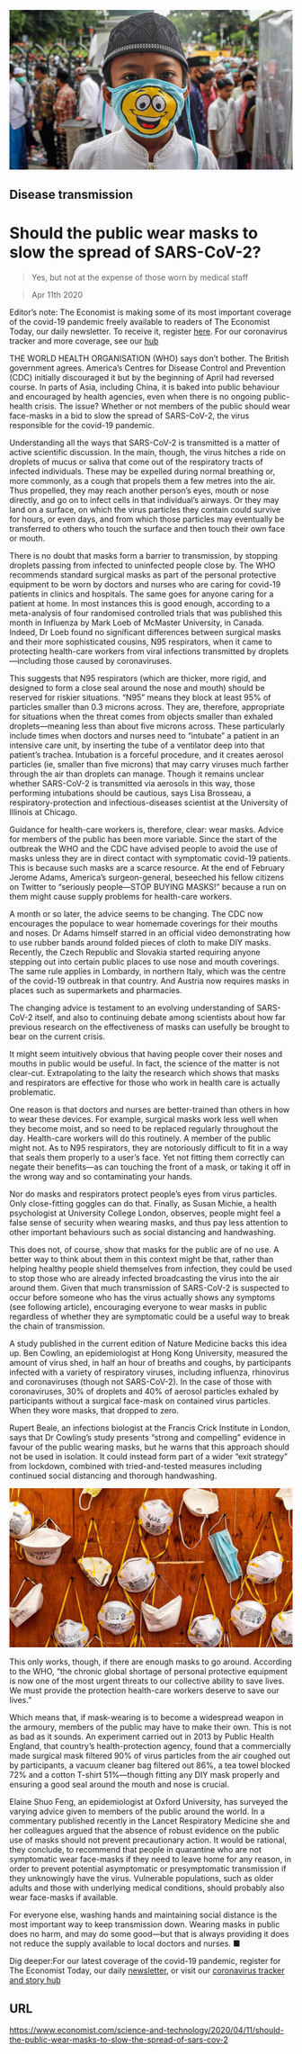 ![](./images/20200411_STP001_1.jpg)

## Disease transmission

# Should the public wear masks to slow the spread of SARS-CoV-2?

> Yes, but not at the expense of those worn by medical staff

> Apr 11th 2020

Editor’s note: The Economist is making some of its most important coverage of the covid-19 pandemic freely available to readers of The Economist Today, our daily newsletter. To receive it, register [here](https://www.economist.com//newslettersignup). For our coronavirus tracker and more coverage, see our [hub](https://www.economist.com//coronavirus)

THE WORLD HEALTH ORGANISATION (WHO) says don’t bother. The British government agrees. America’s Centres for Disease Control and Prevention (CDC) initially discouraged it but by the beginning of April had reversed course. In parts of Asia, including China, it is baked into public behaviour and encouraged by health agencies, even when there is no ongoing public-health crisis. The issue? Whether or not members of the public should wear face-masks in a bid to slow the spread of SARS-CoV-2, the virus responsible for the covid-19 pandemic.

Understanding all the ways that SARS-CoV-2 is transmitted is a matter of active scientific discussion. In the main, though, the virus hitches a ride on droplets of mucus or saliva that come out of the respiratory tracts of infected individuals. These may be expelled during normal breathing or, more commonly, as a cough that propels them a few metres into the air. Thus propelled, they may reach another person’s eyes, mouth or nose directly, and go on to infect cells in that individual’s airways. Or they may land on a surface, on which the virus particles they contain could survive for hours, or even days, and from which those particles may eventually be transferred to others who touch the surface and then touch their own face or mouth.

There is no doubt that masks form a barrier to transmission, by stopping droplets passing from infected to uninfected people close by. The WHO recommends standard surgical masks as part of the personal protective equipment to be worn by doctors and nurses who are caring for covid-19 patients in clinics and hospitals. The same goes for anyone caring for a patient at home. In most instances this is good enough, according to a meta-analysis of four randomised controlled trials that was published this month in Influenza by Mark Loeb of McMaster University, in Canada. Indeed, Dr Loeb found no significant differences between surgical masks and their more sophisticated cousins, N95 respirators, when it came to protecting health-care workers from viral infections transmitted by droplets—including those caused by coronaviruses.



This suggests that N95 respirators (which are thicker, more rigid, and designed to form a close seal around the nose and mouth) should be reserved for riskier situations. “N95” means they block at least 95% of particles smaller than 0.3 microns across. They are, therefore, appropriate for situations when the threat comes from objects smaller than exhaled droplets—meaning less than about five microns across. These particularly include times when doctors and nurses need to “intubate” a patient in an intensive care unit, by inserting the tube of a ventilator deep into that patient’s trachea. Intubation is a forceful procedure, and it creates aerosol particles (ie, smaller than five microns) that may carry viruses much farther through the air than droplets can manage. Though it remains unclear whether SARS-CoV-2 is transmitted via aerosols in this way, those performing intubations should be cautious, says Lisa Brosseau, a respiratory-protection and infectious-diseases scientist at the University of Illinois at Chicago.

Guidance for health-care workers is, therefore, clear: wear masks. Advice for members of the public has been more variable. Since the start of the outbreak the WHO and the CDC have advised people to avoid the use of masks unless they are in direct contact with symptomatic covid-19 patients. This is because such masks are a scarce resource. At the end of February Jerome Adams, America’s surgeon-general, beseeched his fellow citizens on Twitter to “seriously people—STOP BUYING MASKS!” because a run on them might cause supply problems for health-care workers.

A month or so later, the advice seems to be changing. The CDC now encourages the populace to wear homemade coverings for their mouths and noses. Dr Adams himself starred in an official video demonstrating how to use rubber bands around folded pieces of cloth to make DIY masks. Recently, the Czech Republic and Slovakia started requiring anyone stepping out into certain public places to use nose and mouth coverings. The same rule applies in Lombardy, in northern Italy, which was the centre of the covid-19 outbreak in that country. And Austria now requires masks in places such as supermarkets and pharmacies.

The changing advice is testament to an evolving understanding of SARS-CoV-2 itself, and also to continuing debate among scientists about how far previous research on the effectiveness of masks can usefully be brought to bear on the current crisis.

It might seem intuitively obvious that having people cover their noses and mouths in public would be useful. In fact, the science of the matter is not clear-cut. Extrapolating to the laity the research which shows that masks and respirators are effective for those who work in health care is actually problematic.

One reason is that doctors and nurses are better-trained than others in how to wear these devices. For example, surgical masks work less well when they become moist, and so need to be replaced regularly throughout the day. Health-care workers will do this routinely. A member of the public might not. As to N95 respirators, they are notoriously difficult to fit in a way that seals them properly to a user’s face. Yet not fitting them correctly can negate their benefits—as can touching the front of a mask, or taking it off in the wrong way and so contaminating your hands.

Nor do masks and respirators protect people’s eyes from virus particles. Only close-fitting goggles can do that. Finally, as Susan Michie, a health psychologist at University College London, observes, people might feel a false sense of security when wearing masks, and thus pay less attention to other important behaviours such as social distancing and handwashing.

This does not, of course, show that masks for the public are of no use. A better way to think about them in this context might be that, rather than helping healthy people shield themselves from infection, they could be used to stop those who are already infected broadcasting the virus into the air around them. Given that much transmission of SARS-CoV-2 is suspected to occur before someone who has the virus actually shows any symptoms (see following article), encouraging everyone to wear masks in public regardless of whether they are symptomatic could be a useful way to break the chain of transmission.

A study published in the current edition of Nature Medicine backs this idea up. Ben Cowling, an epidemiologist at Hong Kong University, measured the amount of virus shed, in half an hour of breaths and coughs, by participants infected with a variety of respiratory viruses, including influenza, rhinovirus and coronaviruses (though not SARS-CoV-2). In the case of those with coronaviruses, 30% of droplets and 40% of aerosol particles exhaled by participants without a surgical face-mask on contained virus particles. When they wore masks, that dropped to zero.

Rupert Beale, an infections biologist at the Francis Crick Institute in London, says that Dr Cowling’s study presents “strong and compelling” evidence in favour of the public wearing masks, but he warns that this approach should not be used in isolation. It could instead form part of a wider “exit strategy” from lockdown, combined with tried-and-tested measures including continued social distancing and thorough handwashing.



![](./images/20200411_STP004_1.jpg)

This only works, though, if there are enough masks to go around. According to the WHO, “the chronic global shortage of personal protective equipment is now one of the most urgent threats to our collective ability to save lives. We must provide the protection health-care workers deserve to save our lives.”

Which means that, if mask-wearing is to become a widespread weapon in the armoury, members of the public may have to make their own. This is not as bad as it sounds. An experiment carried out in 2013 by Public Health England, that country’s health-protection agency, found that a commercially made surgical mask filtered 90% of virus particles from the air coughed out by participants, a vacuum cleaner bag filtered out 86%, a tea towel blocked 72% and a cotton T-shirt 51%—though fitting any DIY mask properly and ensuring a good seal around the mouth and nose is crucial.

Elaine Shuo Feng, an epidemiologist at Oxford University, has surveyed the varying advice given to members of the public around the world. In a commentary published recently in the Lancet Respiratory Medicine she and her colleagues argued that the absence of robust evidence on the public use of masks should not prevent precautionary action. It would be rational, they conclude, to recommend that people in quarantine who are not symptomatic wear face-masks if they need to leave home for any reason, in order to prevent potential asymptomatic or presymptomatic transmission if they unknowingly have the virus. Vulnerable populations, such as older adults and those with underlying medical conditions, should probably also wear face-masks if available.

For everyone else, washing hands and maintaining social distance is the most important way to keep transmission down. Wearing masks in public does no harm, and may do some good—but that is always providing it does not reduce the supply available to local doctors and nurses. ■

Dig deeper:For our latest coverage of the covid-19 pandemic, register for The Economist Today, our daily [newsletter](https://www.economist.com//newslettersignup), or visit our [coronavirus tracker and story hub](https://www.economist.com//coronavirus)

## URL

https://www.economist.com/science-and-technology/2020/04/11/should-the-public-wear-masks-to-slow-the-spread-of-sars-cov-2
